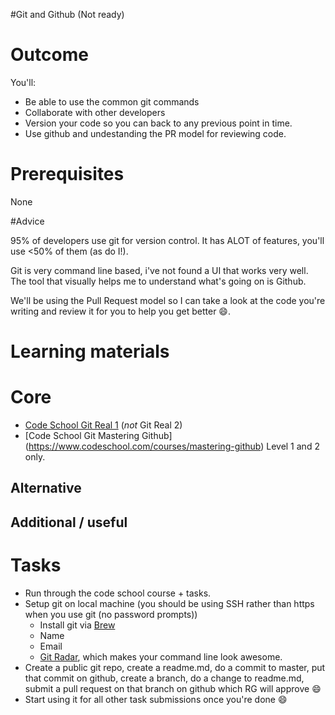 #Git and Github (Not ready)

# Outcome

You'll:

* Be able to use the common git commands
* Collaborate with other developers
* Version your code so you can back to any previous point in time.
* Use github and undestanding the PR model for reviewing code.

# Prerequisites

None

#Advice

95% of developers use git for version control. It has ALOT of features, you'll use <50% of them (as do I!).

Git is very command line based, i've not found a UI that works very well. The tool that visually helps me to understand what's going on is Github.

We'll be using the Pull Request model so I can take a look at the code you're writing and review it for you to help you get better :smile:.

# Learning materials

# Core

* [Code School Git Real 1](https://www.codeschool.com/courses/git-real) (*not* Git Real 2)
* [Code School Git Mastering Github] (https://www.codeschool.com/courses/mastering-github) Level 1 and 2 only.
## Alternative

## Additional / useful

# Tasks

* Run through the code school course + tasks.
* Setup git on local machine (you should be using SSH rather than https when you use git (no password prompts))
  * Install git via [Brew](http://brew.sh/)
  * Name
  * Email
  * [Git Radar](https://github.com/michaeldfallen/git-radar), which makes your command line look awesome.
* Create a public git repo, create a readme.md, do a commit to master, put that commit on github, create a branch, do a change to readme.md, submit a pull request on that branch on github which RG will approve :smile:
* Start using it for all other task submissions once you're done :smile:
